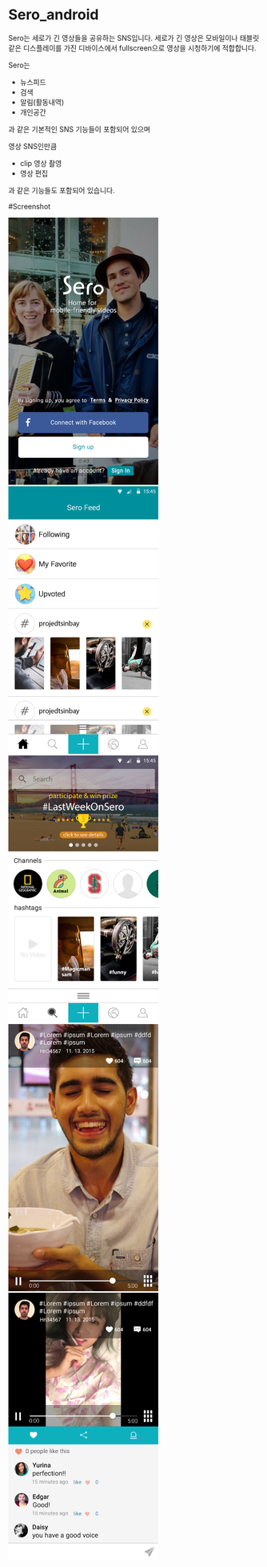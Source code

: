 # Sero_android
Sero는 세로가 긴 영상들을 공유하는 SNS입니다. 
세로가 긴 영상은 모바일이나 태블릿 같은 디스플레이를 가진 디바이스에서 fullscreen으로 영상을 시청하기에 적합합니다.

Sero는
* 뉴스피드
* 검색
* 알림(활동내역)
* 개인공간

과 같은 기본적인 SNS 기능들이 포함되어 있으며

영상 SNS인만큼
* clip 영상 촬영
* 영상 편집

과 같은 기능들도 포함되어 있습니다.

#Screenshot

<img src="./img/login.png"  width="300">
<img src="./img/home.png"  width="300">
<img src="./img/search.png"  width="300">
<img src="./img/video.png"  width="300">
<img src="./img/comment.png"  width="300">

